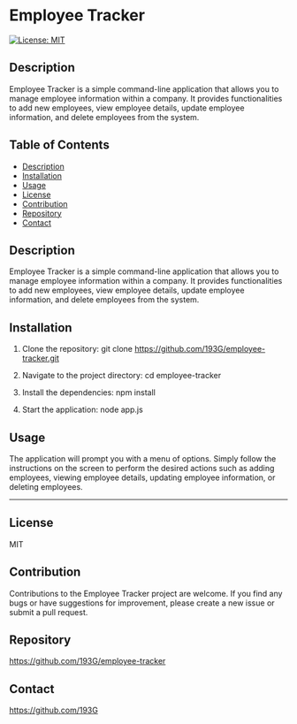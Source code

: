 # Employee Tracker

  [![License: MIT](https://img.shields.io/badge/License-MIT-yellow.svg)](https://opensource.org/licenses/MIT)

  ## Description
  
  Employee Tracker is a simple command-line application that allows you to manage employee information within a company. It provides functionalities to add new employees, view employee details, update employee information, and delete employees from the system.
  
  ## Table of Contents
  
  - [Description](#description)
  - [Installation](#installation)
  - [Usage](#usage)
  - [License](#license)
  - [Contribution](#contribution)
  - [Repository](#repository)
  - [Contact](#contact)
  
  ## Description
  
  Employee Tracker is a simple command-line application that allows you to manage employee information within a company. It provides functionalities to add new employees, view employee details, update employee information, and delete employees from the system.
  
  ## Installation
  
  1. Clone the repository: git clone https://github.com/193G/employee-tracker.git

  2. Navigate to the project directory: cd employee-tracker

  3. Install the dependencies: npm install

  4. Start the application: node app.js



  ## Usage
  
  The application will prompt you with a menu of options. Simply follow the instructions on the screen to perform the desired actions such as adding employees, viewing employee details, updating employee information, or deleting employees.
    
  ---
  
  ## License
  
  MIT
  
  ## Contribution
  
 Contributions to the Employee Tracker project are welcome. If you find any bugs or have suggestions for improvement, please create a new issue or submit a pull request.
  
  ## Repository
  
  https://github.com/193G/employee-tracker

  ## Contact
  
  https://github.com/193G
